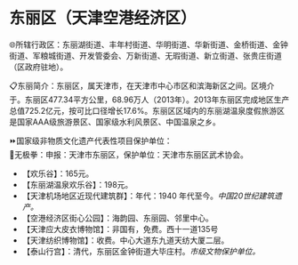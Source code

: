 # 东丽区（天津空港经济区）  
🌐所辖行政区：东丽湖街道、丰年村街道、华明街道、华新街道、金桥街道、金钟街道、军粮城街道、开发管委会、万新街道、无瑕街道、新立街道、张贵庄街道（区政府驻地）。  

📋东丽简介：东丽区，属天津市，在天津市中心市区和滨海新区之间。区境介于。东丽区477.34平方公里，68.96万人（2013年）。2013年东丽区完成地区生产总值725.2亿元，按可比口径增长17.6%。东丽区区域内的东丽湖温泉度假旅游区是国家AAA级旅游景区、国家级水利风景区、中国温泉之乡。  

⏩国家级非物质文化遗产代表性项目保护单位：  
🔸无极拳：申报：天津市东丽区，保护单位：天津市东丽区武术协会。  

* 【欢乐谷】：165元。  
* 【东丽湖温泉欢乐谷】：198元。  
* 【天津机场地区近现代建筑群】：年代：1940 年代至今。*中国20世纪建筑遗产。*  
* 【空港经济区街心公园】：海韵园、东丽园、邻里中心。  
* 【天津应大皮衣博物馆】：非国有，免费。西十一道135号  
* 【天津纺织博物馆】：收费。中心大道东九道天纺大厦二层。  
* 【泰山行宫】：清代，东丽区金钟街道大毕庄村。*市级文物保护单位。*  